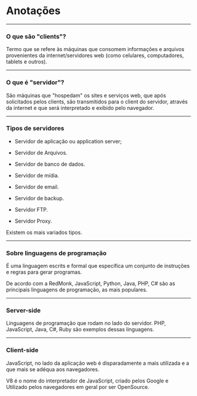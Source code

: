 # Anotações

---
### O que são "clients"?

Termo que se refere às máquinas que consomem informações e arquivos provenientes da internet/servidores web (como celulares, computadores, tablets e outros).

---
### O que é "servidor"?

São máquinas que "hospedam" os sites e serviços web, que após solicitados pelos clients, são transmitidos para o client do servidor, através da internet e que será interpretado e exibido pelo navegador.

---
### Tipos de servidores

- Servidor de aplicação ou application server;

- Servidor de Arquivos.

- Servidor de banco de dados.

- Servidor de mídia.

- Servidor de email.

- Servidor de backup.

- Servidor FTP.

- Servidor Proxy.

Existem os mais variados tipos.

---
### Sobre linguagens de programação

É uma linguagem escrits e formal que especifica um conjunto de instruções e regras para gerar programas.

De acordo com a RedMonk, JavaScript, Python, Java, PHP, C# são as principais linguagens de programação, as mais populares.

---
### Server-side

Linguagens de programação que rodam no lado do servidor. PHP, JavaScript, Java, C#, Ruby são exemplos dessas linguagens.

---
### Client-side

JavaScript, no lado da aplicação web é disparadamente a mais utilizada e a que mais se adéqua aos navegadores. 

V8 é o nome do interpretador de JavaScript, criado pelos Google e Utilizado pelos navegadores em geral por ser OpenSource.